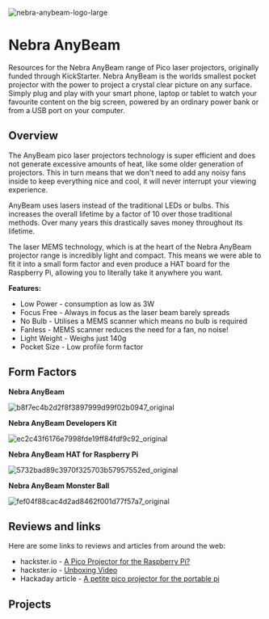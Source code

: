 ![nebra-anybeam-logo-large](https://user-images.githubusercontent.com/1878314/73881114-b12b9700-4857-11ea-98a3-f8b1825712f1.png)

# Nebra AnyBeam

Resources for the Nebra AnyBeam range of Pico laser projectors, originally funded through KickStarter. Nebra AnyBeam is the worlds smallest pocket projector with the power to project a crystal clear picture on any surface. Simply plug and play with your smart phone, laptop or tablet to watch your favourite content on the big screen, powered by an ordinary power bank or from a USB port on your computer.

## Overview

The AnyBeam pico laser projectors technology is super efficient and does not generate excessive amounts of heat, like some older generation of projectors. This in turn means that we don't need to add any noisy fans inside to keep everything nice and cool, it will never interrupt your viewing experience.

AnyBeam uses lasers instead of the traditional LEDs or bulbs. This increases the overall lifetime by a factor of 10 over those traditional methods. Over many years this drastically saves money throughout its lifetime.

The laser MEMS technology, which is at the heart of the Nebra AnyBeam projector range is incredibly light and compact. This means we were able to fit it into a small form factor and even produce a HAT board for the Raspberry Pi, allowing you to literally take it anywhere you want.

**Features:**

* Low Power -  consumption as low as 3W
* Focus Free - Always in focus as the laser beam barely spreads
* No Bulb - Utilises a MEMS scanner which means no bulb is required
* Fanless - MEMS scanner reduces the need for a fan, no noise!
* Light Weight - Weighs just 140g
* Pocket Size - Low profile form factor

## Form Factors

**Nebra AnyBeam**

![b8f7ec4b2d2f8f3897999d99f02b0947_original](https://user-images.githubusercontent.com/1878314/57292254-41fef780-70b9-11e9-8648-7d9a429ec244.png)

**Nebra AnyBeam Developers Kit**

![ec2c43f6176e7998fde19ff84fdf9c92_original](https://user-images.githubusercontent.com/1878314/57292297-53480400-70b9-11e9-9586-6667ca1f9d72.png)

**Nebra AnyBeam HAT for Raspberry Pi**

![5732bad89c3970f325703b57957552ed_original](https://user-images.githubusercontent.com/1878314/57292326-6064f300-70b9-11e9-99e8-174aae8a9c77.png)

**Nebra AnyBeam Monster Ball**

![fef04f88cac4d2ad8462f001d77f57a7_original](https://user-images.githubusercontent.com/1878314/57292457-a457f800-70b9-11e9-9c00-1fb0904eef92.png)

## Reviews and links
Here are some links to reviews and articles from around the web:

* hackster.io - [A Pico Projector for the Raspberry Pi?](https://blog.hackster.io/a-pico-projector-for-the-raspberry-pi-ba23e70da9f9)
* hackster.io - [Unboxing Video](https://www.facebook.com/hacksterio/videos/321714168512741/)
* Hackaday article - [A petite pico projector for the portable pi](https://hackaday.com/2019/04/07/a-petite-pico-projector-for-portable-pi/)

## Projects
